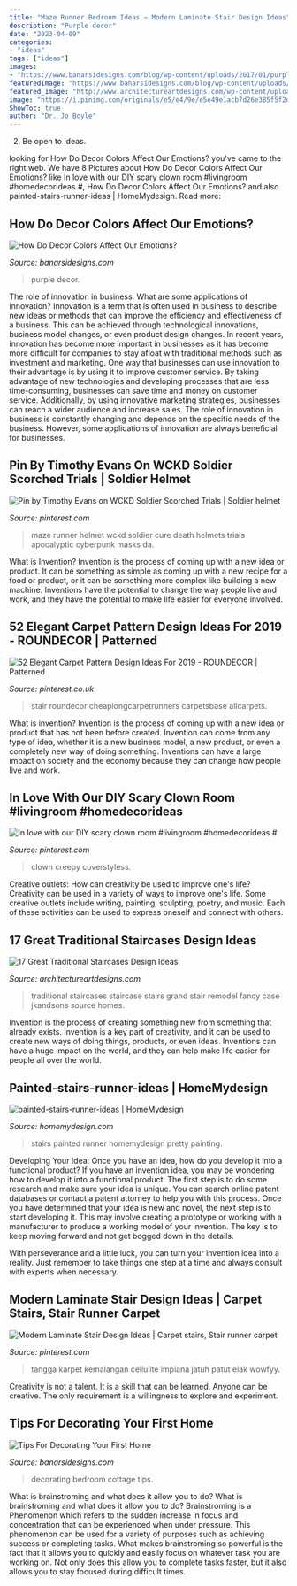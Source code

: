 ```yaml
---
title: "Maze Runner Bedroom Ideas ~ Modern Laminate Stair Design Ideas"
description: "Purple decor"
date: "2023-04-09"
categories:
- "ideas"
tags: ["ideas"]
images:
- "https://www.banarsidesigns.com/blog/wp-content/uploads/2017/01/purple-room-home-decor.jpg"
featuredImage: "https://www.banarsidesigns.com/blog/wp-content/uploads/2016/08/cottagey-bedroom.jpg"
featured_image: "http://www.architectureartdesigns.com/wp-content/uploads/2014/04/1123.jpg"
image: "https://i.pinimg.com/originals/e5/e4/9e/e5e49e1acb7d26e385f5f2dc375cf5f9.jpg"
ShowToc: true
author: "Dr. Jo Boyle"
---
```



2. Be open to ideas.

	

		
looking for How Do Decor Colors Affect Our Emotions? you've came to the right web. We have 8 Pictures about How Do Decor Colors Affect Our Emotions? like In love with our DIY scary clown room #livingroom #homedecorideas #, How Do Decor Colors Affect Our Emotions? and also painted-stairs-runner-ideas | HomeMydesign. Read more:
		
    
## How Do Decor Colors Affect Our Emotions?

<img loading=lazy src="https://www.banarsidesigns.com/blog/wp-content/uploads/2017/01/purple-room-home-decor.jpg" onerror="this.onerror=null;this.src='https://tse1.mm.bing.net/th?id=OIP.4nEg5jz4hggLQsAv_zWLLwHaFi&amp;pid=15.1';" alt="How Do Decor Colors Affect Our Emotions?">

_Source: banarsidesigns.com_

>purple decor. 

	

The role of innovation in business: What are some applications of innovation?
Innovation is a term that is often used in business to describe new ideas or methods that can improve the efficiency and effectiveness of a business. This can be achieved through technological innovations, business model changes, or even product design changes. In recent years, innovation has become more important in businesses as it has become more difficult for companies to stay afloat with traditional methods such as investment and marketing. One way that businesses can use innovation to their advantage is by using it to improve customer service. By taking advantage of new technologies and developing processes that are less time-consuming, businesses can save time and money on customer service. Additionally, by using innovative marketing strategies, businesses can reach a wider audience and increase sales. The role of innovation in business is constantly changing and depends on the specific needs of the business. However, some applications of innovation are always beneficial for businesses.

    
## Pin By Timothy Evans On WCKD Soldier Scorched Trials | Soldier Helmet

<img loading=lazy src="https://i.pinimg.com/736x/da/89/7e/da897e219429ec6bee4cb71bab4750f7--tor-helmets.jpg" onerror="this.onerror=null;this.src='https://tse2.mm.bing.net/th?id=OIP.xHtzEOum9W3jYVmSpL287gHaJ4&amp;pid=15.1';" alt="Pin by Timothy Evans on WCKD Soldier Scorched Trials | Soldier helmet">

_Source: pinterest.com_

>maze runner helmet wckd soldier cure death helmets trials apocalyptic cyberpunk masks da. 

	

What is Invention?
Invention is the process of coming up with a new idea or product. It can be something as simple as coming up with a new recipe for a food or product, or it can be something more complex like building a new machine. Inventions have the potential to change the way people live and work, and they have the potential to make life easier for everyone involved.

    
## 52 Elegant Carpet Pattern Design Ideas For 2019 - ROUNDECOR | Patterned

<img loading=lazy src="https://i.pinimg.com/736x/8d/22/16/8d2216b33c6f8b48c471b26c437b4075.jpg" onerror="this.onerror=null;this.src='https://tse1.mm.bing.net/th?id=OIP.vJ6_18a3XQs4xBWN07_oJwHaJ3&amp;pid=15.1';" alt="52 Elegant Carpet Pattern Design Ideas For 2019 - ROUNDECOR | Patterned">

_Source: pinterest.co.uk_

>stair roundecor cheaplongcarpetrunners carpetsbase allcarpets. 

	

What is invention?
Invention is the process of coming up with a new idea or product that has not been before created. Invention can come from any type of idea, whether it is a new business model, a new product, or even a completely new way of doing something. Inventions can have a large impact on society and the economy because they can change how people live and work.

    
## In Love With Our DIY Scary Clown Room #livingroom #homedecorideas #

<img loading=lazy src="https://i.pinimg.com/originals/e5/e4/9e/e5e49e1acb7d26e385f5f2dc375cf5f9.jpg" onerror="this.onerror=null;this.src='https://tse1.mm.bing.net/th?id=OIP.3nPD8WX3TdJEDXx0SSUzjgHaJ4&amp;pid=15.1';" alt="In love with our DIY scary clown room #livingroom #homedecorideas #">

_Source: pinterest.com_

>clown creepy coverstyless. 

	

Creative outlets: How can creativity be used to improve one's life?
Creativity can be used in a variety of ways to improve one's life. Some creative outlets include writing, painting, sculpting, poetry, and music. Each of these activities can be used to express oneself and connect with others.

    
## 17 Great Traditional Staircases Design Ideas

<img loading=lazy src="http://www.architectureartdesigns.com/wp-content/uploads/2014/04/1123.jpg" onerror="this.onerror=null;this.src='https://tse1.mm.bing.net/th?id=OIP.xG0PW63iZNX3DcUZHhRF1QHaLI&amp;pid=15.1';" alt="17 Great Traditional Staircases Design Ideas">

_Source: architectureartdesigns.com_

>traditional staircases staircase stairs grand stair remodel fancy case jkandsons source homes. 

	

Invention is the process of creating something new from something that already exists. Invention is a key part of creativity, and it can be used to create new ways of doing things, products, or even ideas. Inventions can have a huge impact on the world, and they can help make life easier for people all over the world.

    
## Painted-stairs-runner-ideas | HomeMydesign

<img loading=lazy src="https://homemydesign.com/wp-content/uploads/2014/09/painted-stairs-runner-ideas.jpg" onerror="this.onerror=null;this.src='https://tse1.mm.bing.net/th?id=OIP.-LhzZtXQiE-0mgZYDothbQHaLd&amp;pid=15.1';" alt="painted-stairs-runner-ideas | HomeMydesign">

_Source: homemydesign.com_

>stairs painted runner homemydesign pretty painting. 

	

Developing Your Idea: Once you have an idea, how do you develop it into a functional product?
If you have an invention idea, you may be wondering how to develop it into a functional product. The first step is to do some research and make sure your idea is unique. You can search online patent databases or contact a patent attorney to help you with this process.
Once you have determined that your idea is new and novel, the next step is to start developing it. This may involve creating a prototype or working with a manufacturer to produce a working model of your invention. The key is to keep moving forward and not get bogged down in the details.

With perseverance and a little luck, you can turn your invention idea into a reality. Just remember to take things one step at a time and always consult with experts when necessary.

    
## Modern Laminate Stair Design Ideas | Carpet Stairs, Stair Runner Carpet

<img loading=lazy src="https://i.pinimg.com/originals/d0/d7/3c/d0d73ce39dfe8248eec462d83d801c14.jpg" onerror="this.onerror=null;this.src='https://tse1.mm.bing.net/th?id=OIP.wciGdKcEau9Bnmn4fzmTEAHaJ4&amp;pid=15.1';" alt="Modern Laminate Stair Design Ideas | Carpet stairs, Stair runner carpet">

_Source: pinterest.com_

>tangga karpet kemalangan cellulite impiana jatuh patut elak wowfyy. 

	

Creativity is not a talent. It is a skill that can be learned. Anyone can be creative. The only requirement is a willingness to explore and experiment.

    
## Tips For Decorating Your First Home

<img loading=lazy src="https://www.banarsidesigns.com/blog/wp-content/uploads/2016/08/cottagey-bedroom.jpg" onerror="this.onerror=null;this.src='https://tse4.mm.bing.net/th?id=OIP.aW5HLHAt4LGvzgJx8pGihAHaJ4&amp;pid=15.1';" alt="Tips For Decorating Your First Home">

_Source: banarsidesigns.com_

>decorating bedroom cottage tips. 

	

What is brainstroming and what does it allow you to do?
What is brainstroming and what does it allow you to do? Brainstroming is a Phenomenon which refers to the sudden increase in focus and concentration that can be experienced when under pressure. This phenomenon can be used for a variety of purposes such as achieving success or completing tasks. What makes brainstroming so powerful is the fact that it allows you to quickly and easily focus on whatever task you are working on. Not only does this allow you to complete tasks faster, but it also allows you to stay focused during difficult times.

